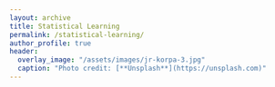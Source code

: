 ```yaml
---
layout: archive
title: Statistical Learning
permalink: /statistical-learning/
author_profile: true
header:
  overlay_image: "/assets/images/jr-korpa-3.jpg"
  caption: "Photo credit: [**Unsplash**](https://unsplash.com)"
---
```


